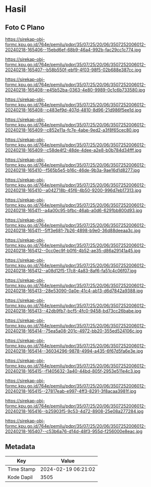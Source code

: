 # Hasil

## Foto C Plano

https://sirekap-obj-formc.kpu.go.id/764e/pemilu/pdpr/35/07/25/20/06/3507252006012-20240218-165406--15ebd6ef-68b9-46a4-992b-fac29cc1c774.jpg

https://sirekap-obj-formc.kpu.go.id/764e/pemilu/pdpr/35/07/25/20/06/3507252006012-20240218-165407--b58b550f-ebf9-4f03-98f5-02b688e387cc.jpg

https://sirekap-obj-formc.kpu.go.id/764e/pemilu/pdpr/35/07/25/20/06/3507252006012-20240218-165408--e45b52ba-0363-4e80-9989-0c1c6b733580.jpg

https://sirekap-obj-formc.kpu.go.id/764e/pemilu/pdpr/35/07/25/20/06/3507252006012-20240218-165408--c483ef9d-407d-4810-8d96-21d986f5ee1d.jpg

https://sirekap-obj-formc.kpu.go.id/764e/pemilu/pdpr/35/07/25/20/06/3507252006012-20240218-165409--c852e11a-fc7e-4abe-9ed2-a3f8f65cec80.jpg

https://sirekap-obj-formc.kpu.go.id/764e/pemilu/pdpr/35/07/25/20/06/3507252006012-20240218-165409--c58de4f2-48de-4dee-a2e8-b0b784d34fff.jpg

https://sirekap-obj-formc.kpu.go.id/764e/pemilu/pdpr/35/07/25/20/06/3507252006012-20240218-165410--f565b5e5-b16c-46de-9b3a-9ae16d1d8277.jpg

https://sirekap-obj-formc.kpu.go.id/764e/pemilu/pdpr/35/07/25/20/06/3507252006012-20240218-165410--a042718b-45f6-4b50-9200-996d7eb17313.jpg

https://sirekap-obj-formc.kpu.go.id/764e/pemilu/pdpr/35/07/25/20/06/3507252006012-20240218-165411--a4a00c95-bfbc-46ab-a0d6-6291bb800d93.jpg

https://sirekap-obj-formc.kpu.go.id/764e/pemilu/pdpr/35/07/25/20/06/3507252006012-20240218-165411--5ff3e681-7b26-4898-b9e0-36d88deeaa3c.jpg

https://sirekap-obj-formc.kpu.go.id/764e/pemilu/pdpr/35/07/25/20/06/3507252006012-20240218-165412--0cc0ec9f-b0f6-4b52-ae35-d86a29141a45.jpg

https://sirekap-obj-formc.kpu.go.id/764e/pemilu/pdpr/35/07/25/20/06/3507252006012-20240218-165412--a08d12f5-17c8-4a83-8af6-fa51c4c06f07.jpg

https://sirekap-obj-formc.kpu.go.id/764e/pemilu/pdpr/35/07/25/20/06/3507252006012-20240218-165413--28e53090-0a0e-41c4-ab13-d6d7842a9388.jpg

https://sirekap-obj-formc.kpu.go.id/764e/pemilu/pdpr/35/07/25/20/06/3507252006012-20240218-165413--42db9fb7-bcf5-4fc0-9458-bd73cc26babe.jpg

https://sirekap-obj-formc.kpu.go.id/764e/pemilu/pdpr/35/07/25/20/06/3507252006012-20240218-165414--75ea5a08-201c-4972-bb20-355ed524106c.jpg

https://sirekap-obj-formc.kpu.go.id/764e/pemilu/pdpr/35/07/25/20/06/3507252006012-20240218-165414--36034296-9878-4994-a435-6f67d5fa6e3e.jpg

https://sirekap-obj-formc.kpu.go.id/764e/pemilu/pdpr/35/07/25/20/06/3507252006012-20240218-165415--f1405632-3a40-44bd-805f-2953e511e4c3.jpg

https://sirekap-obj-formc.kpu.go.id/764e/pemilu/pdpr/35/07/25/20/06/3507252006012-20240218-165415--27817eab-e997-4ff3-8291-3f8acaa3981f.jpg

https://sirekap-obj-formc.kpu.go.id/764e/pemilu/pdpr/35/07/25/20/06/3507252006012-20240218-165416--b25903f5-9c53-4d72-8908-25e08a277284.jpg

https://sirekap-obj-formc.kpu.go.id/764e/pemilu/pdpr/35/07/25/20/06/3507252006012-20240218-165407--c53b6a76-d14d-48f3-955d-f256000e8eac.jpg


## Metadata

| Key        | Value               |
| ---------- | ------------------- |
| Time Stamp | 2024-02-19 06:21:02 |
| Kode Dapil | 3505                |



